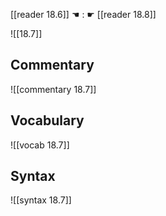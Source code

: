[[reader 18.6]] ☚ : ☛ [[reader 18.8]]

![[18.7]]

## Commentary

![[commentary 18.7]]

## Vocabulary

![[vocab 18.7]]

## Syntax

![[syntax 18.7]]

